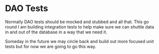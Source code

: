 DAO Tests
==============

Normally DAO tests should be mocked and stubbed and all that. This go round I am building integration
tests to help make sure we can shuttle data in and out of the database in a way that we need it.

Someday in the future we may circle back and build out more focused unit tests but for now we are going
to go this way.